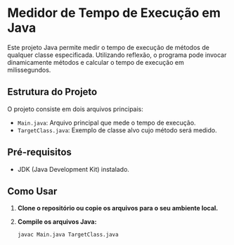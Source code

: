 # Medidor de Tempo de Execução em Java

Este projeto Java permite medir o tempo de execução de métodos de qualquer classe especificada. Utilizando reflexão, o programa pode invocar dinamicamente métodos e calcular o tempo de execução em milissegundos.

## Estrutura do Projeto

O projeto consiste em dois arquivos principais:

- `Main.java`: Arquivo principal que mede o tempo de execução.
- `TargetClass.java`: Exemplo de classe alvo cujo método será medido.

## Pré-requisitos

- JDK (Java Development Kit) instalado.

## Como Usar

1. **Clone o repositório ou copie os arquivos para o seu ambiente local.**

2. **Compile os arquivos Java:**

   ```sh
   javac Main.java TargetClass.java
